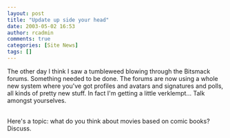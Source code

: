 ```yaml
---
layout: post
title: "Update up side your head"
date: 2003-05-02 16:53
author: rcadmin
comments: true
categories: [Site News]
tags: []
---
```

The other day I think I saw a tumbleweed blowing through the Bitsmack forums. Something needed to be done. The forums are now using a whole new system where you've got profiles and avatars and signatures and polls, all kinds of pretty new stuff. In fact I'm getting a little verklempt... Talk amongst yourselves. 
<br />

<br />
Here's a topic: what do you think about movies based on comic books? Discuss.
